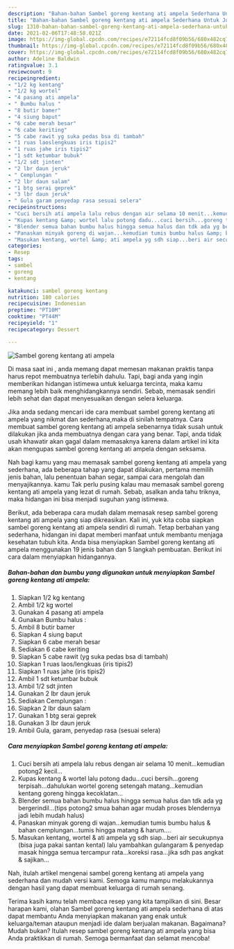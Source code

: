 ```yaml
---
description: "Bahan-bahan Sambel goreng kentang ati ampela Sederhana Untuk Jualan"
title: "Bahan-bahan Sambel goreng kentang ati ampela Sederhana Untuk Jualan"
slug: 1310-bahan-bahan-sambel-goreng-kentang-ati-ampela-sederhana-untuk-jualan
date: 2021-02-06T17:48:58.021Z
image: https://img-global.cpcdn.com/recipes/e72114fcd8f09b56/680x482cq70/sambel-goreng-kentang-ati-ampela-foto-resep-utama.jpg
thumbnail: https://img-global.cpcdn.com/recipes/e72114fcd8f09b56/680x482cq70/sambel-goreng-kentang-ati-ampela-foto-resep-utama.jpg
cover: https://img-global.cpcdn.com/recipes/e72114fcd8f09b56/680x482cq70/sambel-goreng-kentang-ati-ampela-foto-resep-utama.jpg
author: Adeline Baldwin
ratingvalue: 3.1
reviewcount: 9
recipeingredient:
- "1/2 kg kentang"
- "1/2 kg wortel"
- "4 pasang ati ampela"
- " Bumbu halus "
- "8 butir bamer"
- "4 siung baput"
- "6 cabe merah besar"
- "6 cabe keriting"
- "5 cabe rawit yg suka pedas bsa di tambah"
- "1 ruas laoslengkuas iris tipis2"
- "1 ruas jahe iris tipis2"
- "1 sdt ketumbar bubuk"
- "1/2 sdt jinten"
- "2 lbr daun jeruk"
- " Cemplungan "
- "2 lbr daun salam"
- "1 btg serai geprek"
- "3 lbr daun jeruk"
- " Gula garam penyedap rasa sesuai selera"
recipeinstructions:
- "Cuci bersih ati ampela lalu rebus dengan air selama 10 menit...kemudian potong2 kecil..."
- "Kupas kentang &amp; wortel lalu potong dadu...cuci bersih...goreng terpisah...dahulukan wortel goreng setengah matang...kemudian kentang goreng hingga kecoklatan..."
- "Blender semua bahan bumbu halus hingga semua halus dan tdk ada yg bergerindil...(tips potong2 smua bahan agar mudah proses blendernya jadi lebih mudah halus)"
- "Panaskan minyak goreng di wajan...kemudian tumis bumbu halus &amp; bahan cemplungan...tumis hingga matang &amp; harum...."
- "Masukan kentang, wortel &amp; ati ampela yg sdh siap...beri air secukupnya (bisa juga pakai santan kental) lalu yambahkan gulangaram &amp; penyedap masak hingga semua tercampur rata...koreksi rasa...jika sdh pas angkat &amp; sajikan..."
categories:
- Resep
tags:
- sambel
- goreng
- kentang

katakunci: sambel goreng kentang 
nutrition: 180 calories
recipecuisine: Indonesian
preptime: "PT10M"
cooktime: "PT44M"
recipeyield: "1"
recipecategory: Dessert

---
```



![Sambel goreng kentang ati ampela](https://img-global.cpcdn.com/recipes/e72114fcd8f09b56/680x482cq70/sambel-goreng-kentang-ati-ampela-foto-resep-utama.jpg)

Di masa  saat ini , anda memang dapat memesan makanan praktis tanpa harus repot membuatnya terlebih dahulu. Tapi, bagi anda yang ingin memberikan hidangan istimewa untuk keluarga tercinta, maka kamu memang lebih baik menghidangkannya sendiri. Sebab, memasak sendiri lebih sehat dan dapat menyesuaikan dengan selera keluarga.

Jika anda sedang mencari ide cara membuat sambel goreng kentang ati ampela yang nikmat dan sederhana,maka di sinilah tempatnya. Cara membuat sambel goreng kentang ati ampela  sebenarnya tidak susah untuk dilakukan jika anda membuatnya dengan cara yang benar. Tapi, anda tidak usah khawatir akan gagal dalam memasaknya 
karena dalam artikel ini kita akan mengupas sambel goreng kentang ati ampela dengan seksama.  



Nah bagi kamu yang mau memasak sambel goreng kentang ati ampela yang sederhana, ada beberapa tahap yang dapat dilakukan, pertama memilih jenis bahan, lalu penentuan bahan segar, sampai cara mengolah dan menyajikannya. kamu Tak perlu pusing kalau mau memasak sambel goreng kentang ati ampela yang lezat di rumah. Sebab, asalkan anda  tahu triknya, maka hidangan ini bisa menjadi suguhan yang istimewa.

Berikut, ada beberapa cara mudah dalam memasak resep sambel goreng kentang ati ampela yang siap dikreasikan. Kali ini, yuk kita coba siapkan sambel goreng kentang ati ampela sendiri di rumah. Tetap berbahan yang sederhana, hidangan ini dapat memberi manfaat untuk membantu menjaga kesehatan tubuh kita. Anda bisa menyiapkan Sambel goreng kentang ati ampela menggunakan 19 jenis bahan dan 5 langkah pembuatan. Berikut ini cara dalam menyiapkan hidangannya.

<!--inarticleads1-->

##### Bahan-bahan dan bumbu yang digunakan untuk menyiapkan Sambel goreng kentang ati ampela:

1. Siapkan 1/2 kg kentang
1. Ambil 1/2 kg wortel
1. Gunakan 4 pasang ati ampela
1. Gunakan  Bumbu halus :
1. Ambil 8 butir bamer
1. Siapkan 4 siung baput
1. Siapkan 6 cabe merah besar
1. Sediakan 6 cabe keriting
1. Siapkan 5 cabe rawit (yg suka pedas bsa di tambah)
1. Siapkan 1 ruas laos/lengkuas (iris tipis2)
1. Siapkan 1 ruas jahe (iris tipis2)
1. Ambil 1 sdt ketumbar bubuk
1. Ambil 1/2 sdt jinten
1. Gunakan 2 lbr daun jeruk
1. Sediakan  Cemplungan :
1. Siapkan 2 lbr daun salam
1. Gunakan 1 btg serai geprek
1. Gunakan 3 lbr daun jeruk
1. Ambil  Gula, garam, penyedap rasa (sesuai selera)




<!--inarticleads2-->

##### Cara menyiapkan Sambel goreng kentang ati ampela:

1. Cuci bersih ati ampela lalu rebus dengan air selama 10 menit...kemudian potong2 kecil...
1. Kupas kentang &amp; wortel lalu potong dadu...cuci bersih...goreng terpisah...dahulukan wortel goreng setengah matang...kemudian kentang goreng hingga kecoklatan...
1. Blender semua bahan bumbu halus hingga semua halus dan tdk ada yg bergerindil...(tips potong2 smua bahan agar mudah proses blendernya jadi lebih mudah halus)
1. Panaskan minyak goreng di wajan...kemudian tumis bumbu halus &amp; bahan cemplungan...tumis hingga matang &amp; harum....
1. Masukan kentang, wortel &amp; ati ampela yg sdh siap...beri air secukupnya (bisa juga pakai santan kental) lalu yambahkan gulangaram &amp; penyedap masak hingga semua tercampur rata...koreksi rasa...jika sdh pas angkat &amp; sajikan...




Nah, itulah artikel mengenai  sambel goreng kentang ati ampela  yang sederhana dan mudah versi kami. Semoga kamu mampu melakukannya dengan hasil yang dapat membuat keluarga di rumah senang. 

Terima kasih kamu telah membaca resep yang kita tampilkan di sini. Besar harapan kami, olahan  Sambel goreng kentang ati ampela sederhana di atas dapat membantu Anda menyiapkan makanan yang enak untuk keluarga/teman ataupun menjadi ide dalam berjualan makanan. Bagaimana? Mudah bukan? Itulah resep sambel goreng kentang ati ampela yang bisa Anda praktikkan di rumah. Semoga bermanfaat dan selamat mencoba!

